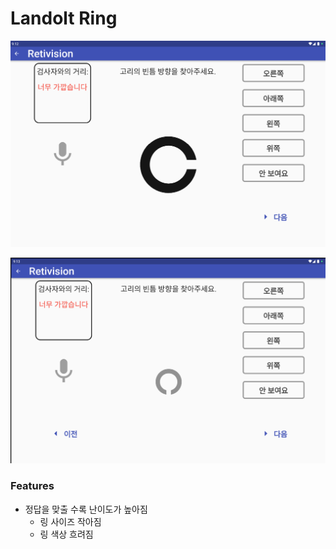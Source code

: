 # Landolt Ring

![](<../.gitbook/assets/image (5).png>)

![](<../.gitbook/assets/image (2).png>)

### Features

* 정답을 맞출 수록 난이도가 높아짐
  * 링 사이즈 작아짐
  * 링 색상 흐려짐
